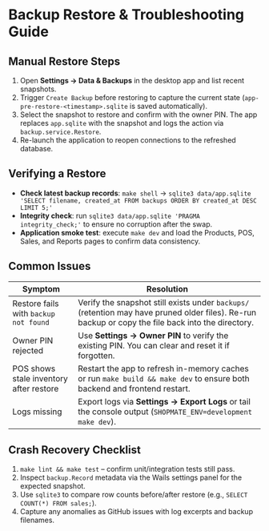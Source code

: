 # Backup Restore & Troubleshooting Guide

## Manual Restore Steps
1. Open **Settings → Data & Backups** in the desktop app and list recent snapshots.
2. Trigger `Create Backup` before restoring to capture the current state (`app-pre-restore-<timestamp>.sqlite` is saved automatically).
3. Select the snapshot to restore and confirm with the owner PIN. The app replaces `app.sqlite` with the snapshot and logs the action via `backup.service.Restore`.
4. Re-launch the application to reopen connections to the refreshed database.

## Verifying a Restore
- **Check latest backup records**: `make shell` → `sqlite3 data/app.sqlite 'SELECT filename, created_at FROM backups ORDER BY created_at DESC LIMIT 5;'`
- **Integrity check**: run `sqlite3 data/app.sqlite 'PRAGMA integrity_check;'` to ensure no corruption after the swap.
- **Application smoke test**: execute `make dev` and load the Products, POS, Sales, and Reports pages to confirm data consistency.

## Common Issues
| Symptom | Resolution |
| --- | --- |
| Restore fails with `backup not found` | Verify the snapshot still exists under `backups/` (retention may have pruned older files). Re-run backup or copy the file back into the directory. |
| Owner PIN rejected | Use **Settings → Owner PIN** to verify the existing PIN. You can clear and reset it if forgotten. |
| POS shows stale inventory after restore | Restart the app to refresh in-memory caches or run `make build && make dev` to ensure both backend and frontend restart. |
| Logs missing | Export logs via **Settings → Export Logs** or tail the console output (`SHOPMATE_ENV=development make dev`). |

## Crash Recovery Checklist
1. `make lint && make test` – confirm unit/integration tests still pass.
2. Inspect `backup.Record` metadata via the Wails settings panel for the expected snapshot.
3. Use `sqlite3` to compare row counts before/after restore (e.g., `SELECT COUNT(*) FROM sales;`).
4. Capture any anomalies as GitHub issues with log excerpts and backup filenames.
